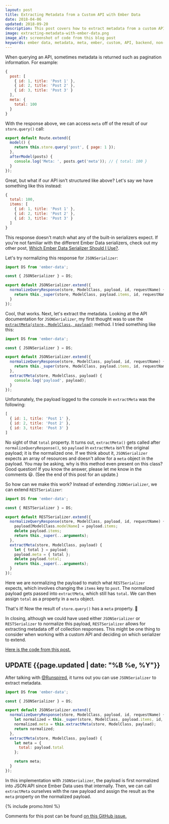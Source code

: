 ```yaml
---
layout: post
title: Extracting Metadata from a Custom API with Ember Data
date: 2018-04-06
updated: 2018-09-20
description: This post covers how to extract metadata from a custom API with Ember Data.
image: extracting-metadata-with-ember-data.png
image_alt: screenshot of code from this blog post
keywords: ember data, metadata, meta, ember, custom, API, backend, non-standard, extractMeta
---
```


When querying an API, sometimes metadata is returned such as pagination information. For example:

```js
{
  post: [
    { id: 1, title: 'Post 1' },
    { id: 2, title: 'Post 2' },
    { id: 3, title: 'Post 3' }
  ],
  meta: {
    total: 100
  }
}
```

With the response above, we can access `meta` off of the result of our `store.query()` call:

```js
export default Route.extend({
  model() {
    return this.store.query('post', { page: 1 });
  },
  afterModel(posts) {
    console.log('Meta: ', posts.get('meta')); // { total: 100 }
  }
});
```

Great, but what if our API isn't structured like above? Let's say we have something like this instead:

```js
{
  total: 100,
  items: [
    { id: 1, title: 'Post 1' },
    { id: 2, title: 'Post 2' },
    { id: 3, title: 'Post 3' }
  ]
}
```

This response doesn't match what any of the built-in serializers expect. If you're not familiar with the different Ember Data serializers, check out my other post, [Which Ember Data Serializer Should I Use?](/2015/12/05/which-ember-data-serializer-should-i-use.html).

Let's try normalizing this response for `JSONSerializer`:

```js
import DS from 'ember-data';

const { JSONSerializer } = DS;

export default JSONSerializer.extend({
  normalizeQueryResponse(store, ModelClass, payload, id, requestName) {
    return this._super(store, ModelClass, payload.items, id, requestName);
  }
});
```

Cool, that works. Next, let's extract the metadata. Looking at the API documentation for `JSONSerializer`, my first thought was to use the [`extractMeta(store, ModelClass, payload)`](https://www.emberjs.com/api/ember-data/3.0/classes/JSONSerializer/methods/extractMeta?anchor=extractMeta) method. I tried something like this:

```js
import DS from 'ember-data';

const { JSONSerializer } = DS;

export default JSONSerializer.extend({
  normalizeQueryResponse(store, ModelClass, payload, id, requestName) {
    return this._super(store, ModelClass, payload.items, id, requestName);
  },
  extractMeta(store, ModelClass, payload) {
    console.log('payload', payload);
  }
});
```

Unfortunately, the payload logged to the console in `extractMeta` was the following:

```js
[
  { id: 1, title: 'Post 1' },
  { id: 2, title: 'Post 2' },
  { id: 3, title: 'Post 3' }
]
```

No sight of that `total` property. It turns out, `extractMeta()` gets called after `normalizeQueryResponse()`, so `payload` in `extractMeta` isn't the original payload; it is the normalized one. If we think about it, `JSONSerializer` expects an array of resources and doesn't allow for a `meta` object in the payload. You may be asking, why is this method even present on this class? Good question! If you know the answer, please let me know in the comments 😃. (See the end of this post for an update.)

So how can we make this work? Instead of extending `JSONSerializer`, we can extend `RESTSerializer`:

```js
import DS from 'ember-data';

const { RESTSerializer } = DS;

export default RESTSerializer.extend({
  normalizeQueryResponse(store, ModelClass, payload, id, requestName) {
    payload[ModelClass.modelName] = payload.items;
    delete payload.items;
    return this._super(...arguments);
  },
  extractMeta(store, ModelClass, payload) {
    let { total } = payload;
    payload.meta = { total };
    delete payload.total;
    return this._super(...arguments);
  }
});
```

Here we are normalizing the payload to match what `RESTSerializer` expects, which involves changing the `items` key to `post`. The normalized payload gets passed into `extractMeta`, which still has `total`. We can then assign `total` as a property in a `meta` object.

That's it! Now the result of `store.query()` has a `meta` property. 🙌

In closing, although we could have used either `JSONSerializer` or `RESTSerializer` to normalize this payload, `RESTSerializer` allows for extracting metadata off of collection responses. This might be one thing to consider when working with a custom API and deciding on which serializer to extend.

[Here is the code from this post.](https://github.com/skaterdav85/extracting-metadata-in-ember-data)

## UPDATE {{page.updated | date: "%B %e, %Y"}}

After talking with [@Runspired](https://twitter.com/Runspired), it turns out you can use `JSONSerializer` to extract metadata.

```js
import DS from 'ember-data';

const { JSONSerializer } = DS;

export default JSONSerializer.extend({
  normalizeQueryResponse(store, ModelClass, payload, id, requestName) {
    let normalized = this._super(store, ModelClass, payload.items, id, requestName);
    normalized.meta = this.extractMeta(store, ModelClass, payload);
    return normalized;
  },
  extractMeta(store, ModelClass, payload) {
    let meta = {
      total: payload.total
    };

    return meta;
  }
});
```

In this implementation with `JSONSerializer`, the payload is first normalized into JSON:API since Ember Data uses that internally. Then, we can call `extractMeta` ourselves with the raw payload and assign the result as the `meta` property on the normalized payload.

{% include promo.html %}

Comments for this post can be found [on this GitHub issue.](https://github.com/skaterdav85/extracting-metadata-in-ember-data/issues/1)
